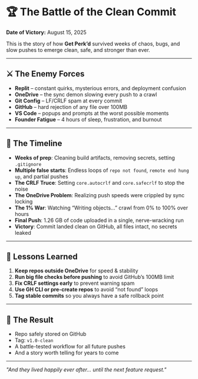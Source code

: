 # 🏆 The Battle of the Clean Commit  
**Date of Victory:** August 15, 2025  

This is the story of how **Get Perk’d** survived weeks of chaos, bugs, and slow pushes to emerge clean, safe, and stronger than ever.

---

## ⚔️ The Enemy Forces
- **Replit** – constant quirks, mysterious errors, and deployment confusion  
- **OneDrive** – the sync demon slowing every push to a crawl  
- **Git Config** – LF/CRLF spam at every commit  
- **GitHub** – hard rejection of any file over 100MB  
- **VS Code** – popups and prompts at the worst possible moments  
- **Founder Fatigue** – 4 hours of sleep, frustration, and burnout  

---

## 📜 The Timeline
- **Weeks of prep**: Cleaning build artifacts, removing secrets, setting `.gitignore`  
- **Multiple false starts**: Endless loops of `repo not found`, `remote end hung up`, and partial pushes  
- **The CRLF Truce**: Setting `core.autocrlf` and `core.safecrlf` to stop the noise  
- **The OneDrive Problem**: Realizing push speeds were crippled by sync locking  
- **The 1% War**: Watching “Writing objects…” crawl from 0% to 100% over hours  
- **Final Push**: 1.26 GB of code uploaded in a single, nerve-wracking run  
- **Victory**: Commit landed clean on GitHub, all files intact, no secrets leaked  

---

## 🏅 Lessons Learned
1. **Keep repos outside OneDrive** for speed & stability  
2. **Run big file checks before pushing** to avoid GitHub’s 100MB limit  
3. **Fix CRLF settings early** to prevent warning spam  
4. **Use GH CLI or pre-create repos** to avoid “not found” loops  
5. **Tag stable commits** so you always have a safe rollback point  

---

## 🎯 The Result
- Repo safely stored on GitHub  
- Tag: `v1.0-clean`  
- A battle-tested workflow for all future pushes  
- And a story worth telling for years to come  

---

*"And they lived happily ever after… until the next feature request."*
